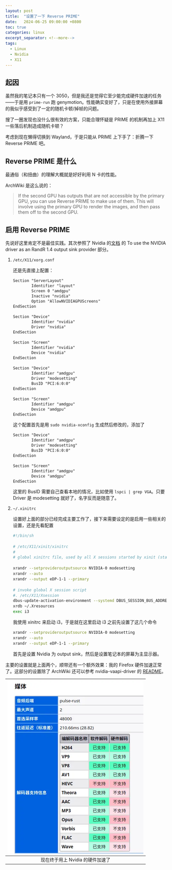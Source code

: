 ```yaml
---
layout: post
title:  "设置了一下 Reverse PRIME"
date:   2024-06-25 09:00:00 +0800
toc: true
categories: linux 
excerpt_separator: <!--more-->
tags: 
  - Linux
  - Nvidia
  - X11
---
```


## 起因

虽然我的笔记本只有一个 3050，但是我还是觉得它至少能完成硬件加速的任务——于是用 `prime-run` 跑 genymotion。性能确实变好了，只是在使用外接屏幕的我似乎感受到了一定的随机卡顿/掉帧的问题。  

搜了一圈发现也没什么很有效的方案，只能合理怀疑是 PRIME 的机制再加上 X11 一些落后机制造成随机卡顿？

考虑到现在懒得切换到 Wayland，于是只能从 PRIME 上下手了：折腾一下 Reverse PRIME 吧。

<!--more-->

## Reverse PRIME 是什么

最通俗（和扭曲）的理解大概就是好好利用 N 卡的性能。  

ArchWiki 是这么说的：  

>If the second GPU has outputs that are not accessible by the primary GPU, you can use Reverse PRIME to make use of them. This will involve using the primary GPU to render the images, and then pass them off to the second GPU. 

## 启用 Reverse PRIME

先说好这里肯定不是最佳实践。其次参照了 Nvidia 的[文档](https://us.download.nvidia.com/XFree86/Linux-x86_64/550.54.14/README/randr14.html) 的 To use the NVIDIA driver as an RandR 1.4 output sink provider 部分。  

1. `/etc/X11/xorg.conf`

    还是先直接上配置：
    ```
    Section "ServerLayout"
            Identifier "layout"
            Screen 0 "amdgpu"
            Inactive "nvidia"
            Option "AllowNVIDIAGPUScreens"
    EndSection

    Section "Device"
            Identifier "nvidia"
            Driver "nvidia"
    EndSection

    Section "Screen"
            Identifier "nvidia"
            Device "nvidia"
    EndSection

    Section "Device"
            Identifier "amdgpu"
            Driver "modesetting"
            BusID "PCI:6:0:0"
    EndSection

    Section "Screen"
            Identifier "amdgpu"
            Device "amdgpu"
    EndSection
    ```  

    这个配置首先是用 `sudo nvidia-xconfig` 生成然后修改的，添加了
    ```
    Section "Device"
            Identifier "amdgpu"
            Driver "modesetting"
            BusID "PCI:6:0:0"
    EndSection

    Section "Screen"
            Identifier "amdgpu"
            Device "amdgpu"
    EndSection
    ```
    这里的 BusID 需要自己查看本地的情况，比如使用 `lspci | grep VGA`。只要 Driver 是 modesetting 就好了，名字反而是随意了。  

2. `~/.xinitrc`

    设置好上面的部分已经完成主要工作了，接下来需要设定的是启用一些相关的设置，还是先看配置

    ```sh
    #!/bin/sh

    # /etc/X11/xinit/xinitrc
    #
    # global xinitrc file, used by all X sessions started by xinit (startx)

    xrandr --setprovideroutputsource NVIDIA-0 modesetting
    xrandr --auto
    xrandr --output eDP-1-1 --primary

    # invoke global X session script
    #. /etc/X11/Xsession
    dbus-update-activation-environment --systemd DBUS_SESSION_BUS_ADDRESS DISPLAY XAUTHORITY
    xrdb ~/.Xresources
    exec i3
    ```  

    我使用 xinitrc 来启动 i3，于是就在这里启动 i3 之前先设置了这几个命令

    ```sh
    xrandr --setprovideroutputsource NVIDIA-0 modesetting
    xrandr --auto
    xrandr --output eDP-1-1 --primary
    ```

    首先是设置 Nvidia 为 output sink，然后是设置笔记本的屏幕为主显示器。  

主要的设置就是上面两个，顺带还有一个额外效果：我的 Firefox 硬件加速正常了。这部分的设置除了 ArchWiki 还可以参考 nvidia-vaapi-driver 的 [README](https://github.com/elFarto/nvidia-vaapi-driver/#firefox)。

|![alt text](/assets/2024-06-24-nvidia-reverse-prime/image.webp)|
|:--:|
|现在终于用上 Nvidia 的硬件加速了|